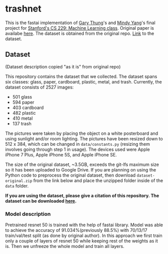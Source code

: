 # trashnet
This is the fastai implementation of [Gary Thung](https://github.com/garythung)'s and [Mindy Yang](http://github.com/yangmindy4)'s final project for [Stanford's CS 229: Machine Learning class](http://cs229.stanford.edu). Original paper is availabe [here](http://cs229.stanford.edu/proj2016/poster/ThungYang-ClassificationOfTrashForRecyclabilityStatus-poster.pdf). The dataset is obtained from the original repo. [Link](https://github.com/garythung/trashnet/blob/master/data/dataset-resized.zip) to the dataset.

## Dataset
(Dataset description copied "as it is" from original repo)

This repository contains the dataset that we collected. The dataset spans six classes: glass, paper, cardboard, plastic, metal, and trash. Currently, the dataset consists of 2527 images:
- 501 glass
- 594 paper
- 403 cardboard
- 482 plastic
- 410 metal
- 137 trash

The pictures were taken by placing the object on a white posterboard and using sunlight and/or room lighting. The pictures have been resized down to 512 x 384, which can be changed in `data/constants.py` (resizing them involves going through step 1 in usage). The devices used were Apple iPhone 7 Plus, Apple iPhone 5S, and Apple iPhone SE.

The size of the original dataset, ~3.5GB, exceeds the git-lfs maximum size so it has been uploaded to Google Drive. If you are planning on using the Python code to preprocess the original dataset, then download `dataset-original.zip` from the link below and place the unzipped folder inside of the `data` folder.

**If you are using the dataset, please give a citation of this repository. The dataset can be downloaded [here](http://drive.google.com/drive/folders/0B3P9oO5A3RvSUW9qTG11Ul83TEE).**

### Model description
Pretrained resnet 50 is trained with the help of fastai library. Model was able to achieve the accuracy of 91.034%(previously 88.5%) with 70/13/17 train/val/test split (as done by original author).
In this approach we first train only a couple of layers of resnet 50 while keeping rest of the weights as it is. Then we unfreeze the whole model and train all layers.
